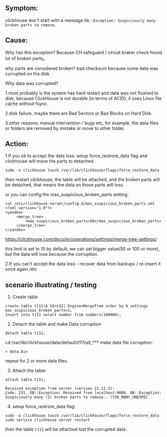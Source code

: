 ## Symptom:

clickhouse don't start with a message `DB::Exception: Suspiciously many broken parts to remove.`

## Cause:

Why has this exception? Because CH safeguard / circuit braker check found lot of broken parts。

why parts are considered broken? bad checksum because some data was currupted on the disk.

Why data was corrupted?

1.most probably is the system has hard restart and data was not flushed to disk, because ClickHouse is not durable (in terms of ACID), it uses Linux file cache without fsync.

2.disk failure, maybe there are Bad Sectors or Bad Blocks on Hard Disk.

3.other reasons: manual intervention / bugs etc, for example, the data files or folders are removed by mistake or move to other folder.

## Action:

1.If you ok to accept the data loss: setup force_restrore_data flag and clickhouse will move the parts to detached. 

`sudo -u clickhouse touch /var/lib/clickhouse/flags/force_restore_data` 

then restart clickhouse, the table will be attached, and the broken parts will be detached, that means the data on those parts will loss.

or you can config the max_suspicious_broken_parts setting:

```
cat /etc/clickhouse-server/config.d/max_suspicious_broken_parts.xml
<?xml version="1.0"?>
<yandex>
     <merge_tree>
         <max_suspicious_broken_parts>50</max_suspicious_broken_parts>
     </merge_tree>
</yandex>
```
https://clickhouse.com/docs/en/operations/settings/merge-tree-settings/

this limit is set to 10 by default, we can set bigger value(50 or 100 or more), but the data will lose because the corruption.

2.If you can't accept the data loss - recover data from backups / re-insert it once again /etc


## scenario illustrating / testing

1. Create table
```
create table t111(A UInt32) Engine=MergeTree order by A settings max_suspicious_broken_parts=1;
insert into t111 select number from numbers(100000);
```
2. Detach the table and make Data corruption 

```
detach table t111;
```
cd /var/lib/clickhouse/data/default/t111/all_*** 
make data file corruption:
```
> data.bin
``` 
repeat for 2 or more data files.

3. Attach the table:
```
attach table t111;
 
Received exception from server (version 21.12.3):
Code: 231. DB::Exception: Received from localhost:9000. DB::Exception: Suspiciously many (2) broken parts to remove.. (TOO_MANY_UNEXPEC
```
4. setup force_restrore_data flag
```
sudo -u clickhouse touch /var/lib/clickhouse/flags/force_restore_data
sudo service clickhouse-server restart
```
then the table `t111` will be attached lost the corrupted data.
